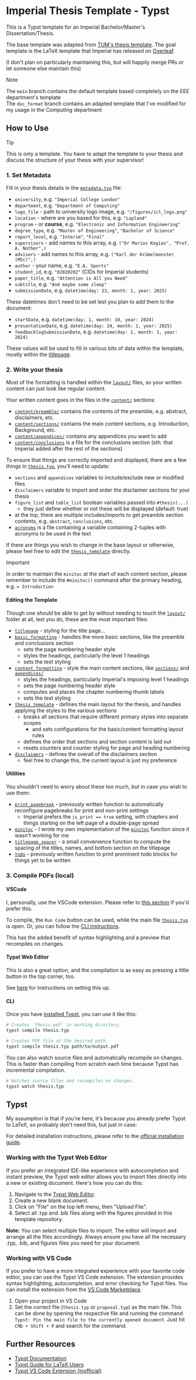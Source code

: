 # Imperial Thesis Template - Typst

This is a Typst template for an Imperial Bachelor/Master's Dissertation/Thesis.

The base template was adapted from [TUM's thesis template](https://github.com/ls1intum/thesis-template-typst). The goal template is the LaTeX template that Imperial has released on [Overleaf](https://www.overleaf.com/latex/templates/meng-beng-msc-report-template-eee-imperial-college-london-v1-dot-2-0/qtkpngktpwpw).

(I don't plan on particularly maintaining this, but will happily merge PRs or let someone else maintain this)

>[!NOTE]
> The `main` branch contains the default template based completely on the EEE department's template\
> The `doc_format` branch contains an adapted template that I've modified for my usage in the Computing department

## How to Use

>[!TIP]
>This is only a template. You have to adapt the template to your thesis and discuss the structure of your thesis with your supervisor!

### 1. Set Metadata

Fill in your thesis details in the [`metadata.typ`](/metadata.typ) file: 
- `university`, e.g. `"Imperial College London"`
- `department`, e.g. `"Department of Computing"`
- `logo_file` - path to university logo image, e.g. `"/figures/icl_logo.png"`
- `location` - where are you based for this, e.g. `"Lapland"`
- `program` - or **course**, e.g. `"Electronic and Information Engineering"`
- `degree_type`, e.g. `"Master of Engineering"`, `"Bachelor of Science"`
- `report_level`, e.g. `"Interim"`, `"Final"`
- `supervisors` - add names to this array, e.g. `("Dr Marios Kogias", "Prof. A. Nother",)`
- `advisors` - add names to this array, e.g. `("Karl der Krümelmonster (MSc)",)`
- `author` - your name, e.g. `"E.A. Sports"`
- `student_id`, e.g. `"02020202"` (CIDs for Imperial students)
- `paper_title`, e.g. `"Attention is All you Need"`
- `subtitle`, e.g. `"And maybe some sleep"`
- `submissionDate`, e.g. `datetime(day: 23, month: 1, year: 2025)`

These datetimes don't need to be set lest you plan to add them to the document:
- `startDate`, e.g. `datetime(day: 1, month: 10, year: 2024)`
- `presentationDate`, e.g. `datetime(day: 24, month: 1, year: 2025)`
- `feedbacklogSubmissionDate`, e.g. `datetime(day: 1, month: 1, year: 2024)`

These values will be used to fill in various bits of data within the template, mostly within the [titlepage](/layout/titlepage.typ).

### 2. Write your thesis

Most of the formatting is handled within the [`layout/`](/layout/) files, so your written content can just look like regular content.

Your written content goes in the files in the [`content/`](/content/) sections:

- [`content/preamble/`](/content/preamble/) contains the contents of the preamble, e.g. abstract, disclaimers, etc.
- [`content/sections/`](/content/sections/) contains the main content sections, e.g. Introduction, Background, etc.
- [`content/appendices/`](/content/appendices/) contains any appendices you want to add
- [`content/conclusions`](/content/conclusions.typ) is a file for the conclusions section (sth. that Imperial added after the rest of the sections)

To ensure that things are correctly imported and displayed, there are a few things in [`thesis.typ`](/thesis.typ), you'll need to update:
- `sections` and `appendices` variables to include/exclude new or modified files
- `disclaimers` variable to import and order the disclaimer sections for your thesis
- `figure_list` and `table_list` boolean variables passed into `#thesis(...)`
  - they just define whether or not these will be displayed (default: true)
- at the top, there are multiple includes/imports to get preamble section contents, e.g. `abstract`, `conclusions`, etc.
- [`acronyms`](/content/preamble/acronyms.typ) is a file containing a variable containing 2-tuples with acronyms to be used in the text

If there are things you wish to change in the base layout or otherwise, please feel free to edit the [`thesis_template`](/layout/thesis_template.typ) directly.

>[!IMPORTANT]
> In order to maintain the `minitoc` at the start of each content section, please remember to include the `#minitoc()` command after the primary heading, e.g. `= Introduction`

#### Editing the Template

Though one _should_ be able to get by without needing to touch the [`layout/`](/layout/) folder at all, lest you do, these are the most important files:

- [`titlepage`](/layout/titlepage.typ) - styling for the title page...
- [`basic_formatting`](/layout/basic_formatting.typ) - handles the more basic sections, like the preamble and conclusions section
  - sets the page numbering header style
  - styles the headings, particularly the level 1 headings
  - sets the text styling
- [`content_formatting`](/layout/content_formatting.typ) - style the main content sections, like [`sections/`](/content/sections/) and [`appendices/`](/content/appendices/)
  - styles the headings, particularly Imperial's imposing level 1 headings
  - sets the page numbering header style
  - computes and places the chapter numbering thumb labels
  - sets the text styling
- [`thesis_template`](/layout/thesis_template.typ) - defines the main layout for the thesis, and handles applying the styles to the various sections
  - breaks all sections that require different primary styles into separate scopes
    - and sets configurations for the basic/content formatting layout rules
  - defines the order that sections and section content is laid out
  - resets counters and counter styling for page and heading numbering
- [`disclaimers`](/layout/disclaimers.typ) - defines the overall of the disclaimers section
  - feel free to change this, the current layout is just my preference


#### Utilities

You shouldn't need to worry about these too much, but in case you wish to use them:

- [`print_pagebreak`](/utils/print_pagebreak.typ) - previously written function to automatically reconfigure pagebreaks for print and non-print settings
  - Imperial prefers the `is_print == true` setting, with chapters and things starting on the left page of a double-page spread
- [`minitoc`](/utils/minitoc.typ) - I wrote my own implementation of the [`minitoc`](https://typst.app/universe/package/minitoc/) function since it wasn't working for me
- [`titlepage_spacer`](/utils/titlepage_spacer.typ) - a small convenience function to compute the spacing of the titles, names, and bottom section on the titlepage
- [`todo`](/utils/todo.typ) - previously written function to print prominent todo blocks for things yet to be written

### 3. Compile PDFs (local)

#### VSCode

I, personally, use the VSCode extension. Please refer to [this section](#working-with-vs-code) if you'd prefer this.

To compile, the `Run Code` button can be used, while the main file [`thesis.typ`](/thesis.typ) is open. Or, you can follow the [CLI instructions](#cli).

This has the added benefit of syntax highlighting and a preview that recompiles on changes.

#### Typst Web Editor

This is also a great option, and the compilation is as easy as pressing a little button in the top corner, too.

See [here](#working-with-the-typst-web-editor) for instructions on setting this up.

#### CLI

<!-- Slightly modify this section from original TUM README -->

Once you have [installed Typst](https://github.com/typst/typst), you can use it like this:
```sh
# Creates `thesis.pdf` in working directory.
typst compile thesis.typ

# Creates PDF file at the desired path.
typst compile thesis.typ path/to/output.pdf
```

You can also watch source files and automatically recompile on changes. This is
faster than compiling from scratch each time because Typst has incremental
compilation.
```sh
# Watches source files and recompiles on changes.
typst watch thesis.typ
```

## Typst

My assumption is that if you're here, it's because you already prefer Typst to LaTeX, so probably don't need this, but just in case:

For detailed installation instructions, please refer to the [official installation guide](https://github.com/typst/typst).

<!-- Keep these sections from original TUM README -->

### Working with the Typst Web Editor

If you prefer an integrated IDE-like experience with autocompletion and instant preview, the Typst web editor allows you to import files directly into a new or existing document. Here's how you can do this:

1. Navigate to the [Typst Web Editor](https://typst.app/).
2. Create a new blank document.
3. Click on "File" on the top left menu, then "Upload File".
4. Select all .typ and .bib files along with the figures provided in this template repository.

**Note:** You can select multiple files to import. The editor will import and arrange all the files accordingly. Always ensure you have all the necessary .typ, .bib, and figures files you need for your document.

### Working with VS Code

If you prefer to have a more integrated experience with your favorite code editor, you can use the Typst VS Code extension. The extension provides syntax highlighting, autocompletion, and error checking for Typst files. You can install the extension from the [VS Code Marketplace](https://marketplace.visualstudio.com/items?itemName=nvarner.typst-lsp).

1. Open your project in VS Code
2. Set the correct file (`thesis.typ` or `proposal.typ`) as the main file. This can be done by opening the respective file and running the command `Typst: Pin the main file to the currently opened document`. Just hit `CMD + Shift + P` and search for the command.

## Further Resources

- [Typst Documentation](https://typst.app/docs/)
- [Typst Guide for LaTeX Users](https://typst.app/docs/guides/guide-for-latex-users/)
- [Typst VS Code Extension (inofficial)](https://marketplace.visualstudio.com/items?itemName=nvarner.typst-lsp)
